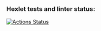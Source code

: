 ### Hexlet tests and linter status:
[![Actions Status](https://github.com/alexMAG576/java-project-61/workflows/hexlet-check/badge.svg)](https://github.com/alexMAG576/java-project-61/actions)